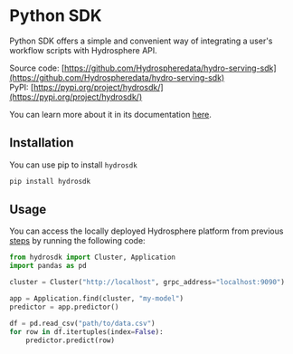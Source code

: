 # Python SDK

Python SDK offers a simple and convenient way of integrating a user's workflow scripts with Hydrosphere API.

Source code: [https://github.com/Hydrospheredata/hydro-serving-sdk](https://github.com/Hydrospheredata/hydro-serving-sdk)  
 PyPI: [https://pypi.org/project/hydrosdk/](https://pypi.org/project/hydrosdk/)

You can learn more about it in its documentation [here](https://hydrospheredata.github.io/hydro-serving-sdk/index.html).

## Installation

You can use pip to install `hydrosdk`

```bash
pip install hydrosdk
```

## Usage

You can access the locally deployed Hydrosphere platform from previous [steps](./) by running the following code:

```python
from hydrosdk import Cluster, Application 
import pandas as pd

cluster = Cluster("http://localhost", grpc_address="localhost:9090")

app = Application.find(cluster, "my-model")
predictor = app.predictor()

df = pd.read_csv("path/to/data.csv")
for row in df.itertuples(index=False):
    predictor.predict(row)
```

